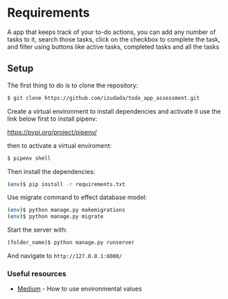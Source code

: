 #   Requirements

A app that keeps track of your to-do actions, you can add any number of tasks to it, search those tasks, click on the checkbox to complete the task, and filter using buttons like active tasks, completed tasks and all the tasks


## Setup

The first thing to do is to clone the repository:

```sh
$ git clone https://github.com/izudada/todo_app_assessment.git
```

Create a virtual environment to install dependencies and activate it use the link below first to install pipenv:

https://pypi.org/project/pipenv/

then to activate a virtual enviroment:

```sh
$ pipenv shell
```

Then install the dependencies:

```sh
(env)$ pip install -r requirements.txt
```


Use migrate command to effect database model:

```sh
(env)$ python manage.py makemigrations
(env)$ python manage.py migrate
```

Start the server with:
```sh
(folder_name)$ python manage.py runserver
```
And navigate to `http://127.0.0.1:8000/`


### Useful resources

- [Medium](https://alicecampkin.medium.com/how-to-set-up-environment-variables-in-django-f3c4db78c55f) - How to use environmental values
